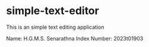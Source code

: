 # simple-text-editor
This is an simple text editing application

Name: H.G.M.S. Senarathna
Index Number: 2023t01903
